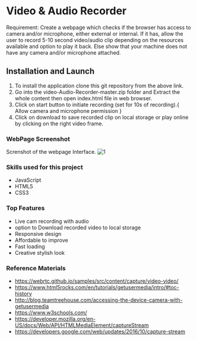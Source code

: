 # Video & Audio Recorder
Requirement: Create a webpage which checks if the browser has access to camera and/or microphone, either external or internal. If it has, allow the user to record 5-10 second video/audio clip depending on the resources available and option to play it back. Else show that your machine does not have any camera and/or microphone attached.

## Installation and Launch

1. To install the application clone this git repository from the above link.
2. Go into the video-Audio-Recorder-master.zip folder and Extract the whole content then open index.html file in web browser.
3. Click on start button to initiate recording (set for 10s of recording).{ Allow camera and microphone permission }
4. Click on download to save recorded clip on local storage or play online by clicking on the right video frame.


### WebPage Screenshot 
Screnshot of the webpage Interface.
![1](https://user-images.githubusercontent.com/20582834/45315718-b7c6b980-b552-11e8-81f2-891ce5843db5.png)


### Skills used for this project
- JavaScript
- HTML5
- CSS3

### Top Features 
- Live cam recording with audio
- option to Download recorded video to local storage
- Responsive design
- Affordable to improve
- Fast loading
- Creative stylish look


### Reference Materials
- https://webrtc.github.io/samples/src/content/capture/video-video/
- https://www.html5rocks.com/en/tutorials/getusermedia/intro/#toc-history
- http://blog.teamtreehouse.com/accessing-the-device-camera-with-getusermedia
- https://www.w3schools.com/
- https://developer.mozilla.org/en-US/docs/Web/API/HTMLMediaElement/captureStream
- https://developers.google.com/web/updates/2016/10/capture-stream
